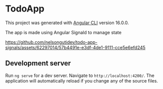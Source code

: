 # TodoApp

This project was generated with [Angular CLI](https://github.com/angular/angular-cli) version 16.0.0.

The app is made using Angular Signald to manage state

https://github.com/nelsongutidev/todo-app-signals/assets/62297014/57b4491e-e3df-4de1-9111-cce5e6efd245

## Development server

Run `ng serve` for a dev server. Navigate to `http://localhost:4200/`. The application will automatically reload if you change any of the source files.

